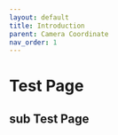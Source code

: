 ```yaml
---
layout: default
title: Introduction
parent: Camera Coordinate
nav_order: 1
---
```


# Test Page
## sub Test Page